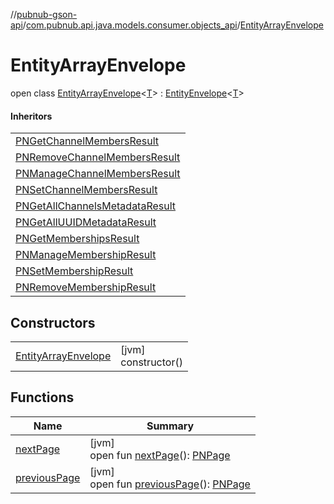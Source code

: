 //[pubnub-gson-api](../../../index.md)/[com.pubnub.api.java.models.consumer.objects_api](../index.md)/[EntityArrayEnvelope](index.md)

# EntityArrayEnvelope

open class [EntityArrayEnvelope](index.md)&lt;[T](index.md)&gt; : [EntityEnvelope](../-entity-envelope/index.md)&lt;[T](../-entity-envelope/index.md)&gt; 

#### Inheritors

| |
|---|
| [PNGetChannelMembersResult](../../com.pubnub.api.java.models.consumer.objects_api.member/-p-n-get-channel-members-result/index.md) |
| [PNRemoveChannelMembersResult](../../com.pubnub.api.java.models.consumer.objects_api.member/-p-n-remove-channel-members-result/index.md) |
| [PNManageChannelMembersResult](../../com.pubnub.api.java.models.consumer.objects_api.member/-p-n-manage-channel-members-result/index.md) |
| [PNSetChannelMembersResult](../../com.pubnub.api.java.models.consumer.objects_api.member/-p-n-set-channel-members-result/index.md) |
| [PNGetAllChannelsMetadataResult](../../com.pubnub.api.java.models.consumer.objects_api.channel/-p-n-get-all-channels-metadata-result/index.md) |
| [PNGetAllUUIDMetadataResult](../../com.pubnub.api.java.models.consumer.objects_api.uuid/-p-n-get-all-u-u-i-d-metadata-result/index.md) |
| [PNGetMembershipsResult](../../com.pubnub.api.java.models.consumer.objects_api.membership/-p-n-get-memberships-result/index.md) |
| [PNManageMembershipResult](../../com.pubnub.api.java.models.consumer.objects_api.membership/-p-n-manage-membership-result/index.md) |
| [PNSetMembershipResult](../../com.pubnub.api.java.models.consumer.objects_api.membership/-p-n-set-membership-result/index.md) |
| [PNRemoveMembershipResult](../../com.pubnub.api.java.models.consumer.objects_api.membership/-p-n-remove-membership-result/index.md) |

## Constructors

| | |
|---|---|
| [EntityArrayEnvelope](-entity-array-envelope.md) | [jvm]<br>constructor() |

## Functions

| Name | Summary |
|---|---|
| [nextPage](next-page.md) | [jvm]<br>open fun [nextPage](next-page.md)(): [PNPage](../../../../../pubnub-kotlin/pubnub-kotlin-core-api/pubnub-kotlin-core-api/com.pubnub.api.models.consumer.objects/-p-n-page/index.md) |
| [previousPage](previous-page.md) | [jvm]<br>open fun [previousPage](previous-page.md)(): [PNPage](../../../../../pubnub-kotlin/pubnub-kotlin-core-api/pubnub-kotlin-core-api/com.pubnub.api.models.consumer.objects/-p-n-page/index.md) |
